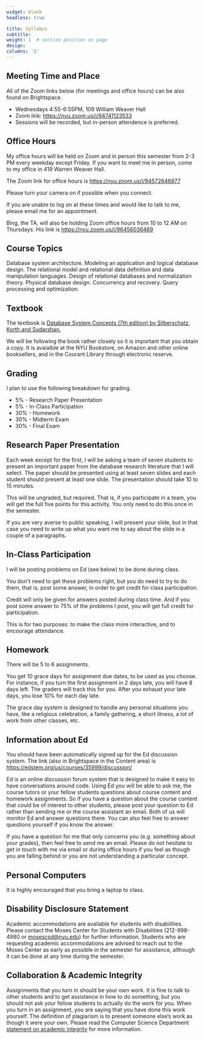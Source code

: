 ```yaml
---
widget: blank
headless: true

title: Syllabus
subtitle:
weight: 1  # section position on page
design:
columns: '1'
---
```

## Meeting Time and Place

All of the Zoom links below (for meetings and office hours) can be also found on Brightspace.

- Wednesdays 4:55-6:55PM, 109 William Weaver Hall
- Zoom link: https://nyu.zoom.us/j/94741123533
- Sessions will be recorded, but in-person attendence is preferred.

## Office Hours
My office hours will be held on Zoom and in person this semester from 2-3 PM every weekday except Friday. If you want to 
meet me in person, come to my office in 419 Warren Weaver Hall.

The Zoom link for office hours is https://nyu.zoom.us/j/94572646877

Please turn your camera on if possible when you connect.

If you are unable to log on at these times and would like to talk to me, please email me for an appointment.

Bing, the TA, will also be holding Zoom office hours from 10 to 12 AM on Thursdays. His link is https://nyu.zoom.us/j/96456036469

## Course Topics

Database system architecture. Modeling an application and logical database design. The relational model and relational data definition and data manipulation languages. Design of relational databases and normalization theory. Physical database design. Concurrency and recovery. Query processing and optimization.

## Textbook

The textbook is [Database System Concepts (7th edition) by Silberschatz, Korth and Sudarshan.](https://www.db-book.com/)

We will be following the book rather closely so it is important that you obtain a copy. It is avaialble at the NYU 
Bookstore, on Amazon and other online booksellers, and in the Courant Library through electronic reserve.

## Grading
I plan to use the following breakdown for grading.

* 5% - Research Paper Presentation
* 5% - In-Class Participation
* 30% - Homework
* 30% - Midterm Exam
* 30% - Final Exam

## Research Paper Presentation

Each week except for the first, I will be asking a team of seven students to present an important paper from the database
research literature that I will select. The paper should be presented using at least seven slides and each student should present at least one slide. The presentation should take 10 to 15 minutes.

This will be ungraded, but required. That is, if you participate in a team, you will get the full five points for this activity.
You only need to do this once in the semester.

If you are very averse to public speaking, I will present your slide, but in that case you need to write up what you want me 
to say about the slide in a couple of a paragraphs.

## In-Class Participation

I will be posting problems on Ed (see below) to be done during class.

You don't need to get these problems right, but you do need to try to do them, that is, post some answer, in order to get credit for class participation.

Credit will only be given for answers posted during class time. And if 
you post some answer to 75% of the problems I post, you will get full
credit for participation.

This is for two purposes: to make the class more interactive, and to
encourage attendance.

## Homework

There will be 5 to 6 assignments.

You get 10 grace days for assignment due dates, to be used as you choose. For instance, if you turn the first assignment in 2 days late, you will have 8 days left. The graders will track this for you. After you exhaust your late days, you lose 10% for each day late.

The grace day system is designed to handle any personal situations you have, like a religious celebration, a family gathering, a short illness, a lot of work from other classes, etc.

## Information about Ed
You should have been automatically signed up for the Ed discussion system. The link (also in Brightspace in the Content area)
is https://edstem.org/us/courses/35999/discussion/

Ed is an online discussion forum system that is designed to make it easy to have conversations around code.  Using Ed you will be able to ask me, the course tutors or your fellow students questions about course content and homework assignments. So if you have a question about the course content that could be of interest to other students, please post your question to Ed rather than sending me or the course assistant an email. Both of us will monitor Ed and answer questions there. You can also feel free to answer questions yourself if you know the answer.

If you have a question for me that only concerns you (e.g. something about your grades), then feel free to send me an email. Please do not hesitate to get in touch with me via email or during office hours if you feel as though you are falling behind or you are not understanding a particular concept.

## Personal Computers

It is highly encouraged that you bring a laptop to class. 

## Disability Disclosure Statement
Academic accommodations are available for students with disabilities. Please contact the Moses Center for Students with Disabilities (212-998-4980 or mosescsd@nyu.edu) for further information. Students who are requesting academic accommodations are advised to reach out to the Moses Center as early as possible in the semester for assistance, although it can be done at any time during the semester.

## Collaboration & Academic Integrity
Assignments that you turn in should be your own work. It is fine to talk to other students and to get assistance in how to do something, but you should not ask your fellow students to actually do the work for you. When you turn in an assignment, you are saying that you have done this work yourself. The definition of plagiarism is to present someone else’s work as though it were your own. Please read the Computer Science Department [statement on academic integrity](https://cs.nyu.edu/home/undergrad/policy.html) for more information.